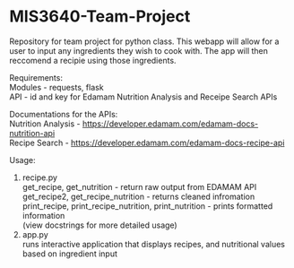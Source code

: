 # MIS3640-Team-Project
Repository for team project for python class. 
This webapp will allow for a user to input any ingredients they wish to cook with. The app will then reccomend a recipie using those ingredients.

Requirements:  
Modules - requests, flask   
API - id and key for Edamam Nutrition Analysis and Receipe Search APIs  

Documentations for the APIs:  
Nutrition Analysis - https://developer.edamam.com/edamam-docs-nutrition-api  
Recipe Search - https://developer.edamam.com/edamam-docs-recipe-api  

Usage:  
1. recipe.py  
get_recipe, get_nutrition - return raw output from EDAMAM API  
get_recipe2, get_recipe_nutrition - returns cleaned infromation  
print_recipe, print_recipe_nutrition, print_nutrition - prints formatted information  
(view docstrings for more detailed usage)  
2. app.py  
runs interactive application that displays recipes, and nutritional values based on ingredient input    